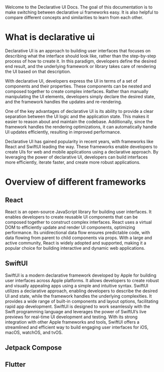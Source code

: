 Welcome to the Declarative UI Docs. The goal of this documentation is to make switching between declarative ui frameworks easy. It is also helpful to compare different concepts and similarities to learn from each other.

# What is declarative ui

Declarative UI is an approach to building user interfaces that focuses on describing what the interface should look like, rather than the step-by-step process of how to create it. In this paradigm, developers define the desired end result, and the underlying framework or library takes care of rendering the UI based on that description.

With declarative UI, developers express the UI in terms of a set of components and their properties. These components can be nested and composed together to create complex interfaces. Rather than manually manipulating the UI elements, developers simply declare the desired state, and the framework handles the updates and re-rendering.

One of the key advantages of declarative UI is its ability to provide a clear separation between the UI logic and the application state. This makes it easier to reason about and maintain the codebase. Additionally, since the framework handles the rendering optimizations, it can automatically handle UI updates efficiently, resulting in improved performance.

Declarative UI has gained popularity in recent years, with frameworks like React and SwiftUI leading the way. These frameworks enable developers to create UIs for web and mobile applications using a declarative approach. By leveraging the power of declarative UI, developers can build interfaces more efficiently, iterate faster, and create more robust applications.

# Overview of different frameworks

## React
React is an open-source JavaScript library for building user interfaces. It enables developers to create reusable UI components that can be composed together to construct complex interfaces. React uses a virtual DOM to efficiently update and render UI components, optimizing performance. Its unidirectional data flow ensures predictable code, with data flowing from parent to child components via props. With a large and active community, React is widely adopted and supported, making it a popular choice for building interactive and dynamic web applications.

## SwiftUI
SwiftUI is a modern declarative framework developed by Apple for building user interfaces across Apple platforms. It allows developers to create robust and visually appealing apps using a simple and intuitive syntax. SwiftUI utilizes a declarative approach, enabling developers to describe the desired UI and state, while the framework handles the underlying complexities. It provides a wide range of built-in components and layout options, facilitating rapid app development. SwiftUI is designed to work seamlessly with the Swift programming language and leverages the power of SwiftUI’s live previews for real-time UI development and testing. With its strong integration with other Apple frameworks and tools, SwiftUI offers a streamlined and efficient way to build engaging user interfaces for iOS, macOS, watchOS, and tvOS.

## Jetpack Compose

## Flutter

